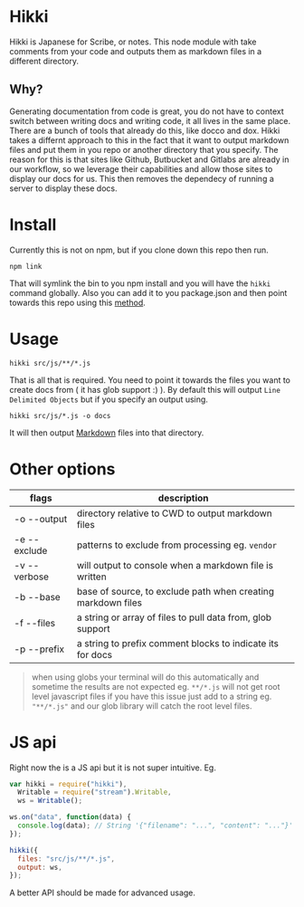 # Hikki

Hikki is Japanese for Scribe, or notes. This node module with take comments from your code and outputs them as markdown files in a different directory.

## Why?

Generating documentation from code is great, you do not have to context switch between writing docs and writing code, it all lives in the same place. There are a bunch of tools that already do this, like docco and dox. Hikki takes a differnt approach to this in the fact that it want to output markdown files and put them in you repo or another directory that you specify. The reason for this is that sites like Github, Butbucket and Gitlabs are already in our workflow, so we leverage their capabilities and allow those sites to display our docs for us. This then removes the dependecy of running a server to display these docs.

# Install

Currently this is not on npm, but if you clone down this repo then run.

```
npm link
```

That will symlink the bin to you npm install and you will have the `hikki` command globally. Also you can add it to you package.json and then point towards this repo using this [method](http://stackoverflow.com/questions/22988876/install-npm-module-from-gitlab-private-repository).

# Usage

```
hikki src/js/**/*.js
```

That is all that is required. You need to point it towards the files you want to create docs from ( it has glob support :) ). By default this will output `Line Delimited Objects` but if you specify an output using.

```
hikki src/js/*.js -o docs
```

It will then output [Markdown](http://daringfireball.net/projects/markdown/syntax) files into that directory.

# Other options

| flags        | description                                                  |
| ------------ | ------------------------------------------------------------ |
| -o --output  | directory relative to CWD to output markdown files           |
| -e --exclude | patterns to exclude from processing eg. `vendor`             |
| -v --verbose | will output to console when a markdown file is written       |
| -b --base    | base of source, to exclude path when creating markdown files |
| -f --files   | a string or array of files to pull data from, glob support   |
| -p --prefix  | a string to prefix comment blocks to indicate its for docs   |

> when using globs your terminal will do this automatically and sometime the results are not expected eg. `**/*.js` will not get root level javascript files if you have this issue just add to a string eg. `"**/*.js"` and our glob library will catch the root level files.

# JS api

Right now the is a JS api but it is not super intuitive. Eg.

```javascript
var hikki = require("hikki"),
  Writable = require("stream").Writable,
  ws = Writable();

ws.on("data", function(data) {
  console.log(data); // String '{"filename": "...", "content": "..."}'
});

hikki({
  files: "src/js/**/*.js",
  output: ws,
});
```

A better API should be made for advanced usage.
